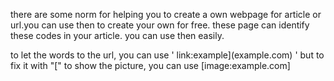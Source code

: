 there are some norm for helping you to create a own webpage for article or url.you can use then to create your own for free.
these page can identify these codes in your article. you can use then easily.

to let the words to the url, you can use ' link:example](example.com) ' but to fix it with "["
to show the picture, you can use [image:example.com]
